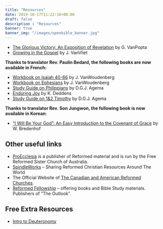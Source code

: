 ```yaml
---
title: "Resources"
date: 2019-10-17T11:22:16+06:00
draft: false
description : "Resources"
banner: true
banner_img: "/images/openbible_banner.jpg"
---
```


- [The Glorious Victory: An Exposition of Revelation](http://www.lulu.com/shop/george-van-popta/the-glorious-victory/ebook/product-17552800.html) by G. VanPopta
- [Growing in the Gospel](http://www.canadianreformedseminary.ca/news-and-events/Growing-in-the-Gospel.html) by J. VanVliet

 

**Thanks to translator Rev. Paulin Bedard, the following books are now available in French:**

- [Workbook on Isaiah 40-66](http://www.ressourceschretiennes.com/taxonomy/term/4931) by J. VanWoudenberg
- [Workbook on Ephesians](http://www.ressourceschretiennes.com/taxonomy/term/5069) by J. VanWoudenberg
- [Study Guide on Philippians](http://www.ressourceschretiennes.com/taxonomy/term/5103) by D.G.J. Agema
- [Enduring Joy](http://www.ressourceschretiennes.com/taxonomy/term/5156) by K. Deddens
- [Study Guide on 1&2 Timothy](http://www.ressourceschretiennes.com/taxonomy/term/5164) by D.G.J. Agema
 

**Thanks to translator Rev. Son Jungwon, the following book is now available in Korean**:

- [“I Will Be Your God”: An Easy Introduction to the Covenant of Grace](http://www.rcw.kr/xe/board_mkBz76/4428) by W. Bredenhof

## Other useful links

- [ProEcclesia](http://www.proecclesia.com.au/) is a publisher of Reformed material and is run by the Free Reformed Sister Church of Australia.
- [SpindleWorks](http://www.spindleworks.com/) – Sharing Reformed Christian Resources Around The World
- The Official Website of [The Canadian and American Reformed Churches](http://www.canrc.org/).
- [Reformed Fellowship](http://www.reformedfellowship.net/) – offering books and Bible Study materials. Publishers of  ”The Outlook”.

## Free Extra Resources

- [Intro to Deuteronomy](https://thestudy-books.com/wp-content/uploads/2017/06/Intro-to-Deuteronomy.pdf)

